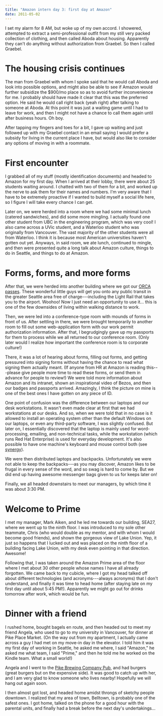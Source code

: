 ```yaml
---
title: "Amazon intern day 3: first day at Amazon"
date: 2011-05-02
---
```


I set my alarm for 8 AM, but woke up of my own accord.  I showered, attempted to extract a semi-professional outfit from my still very packed collection of clothing, and then called Aboda about housing.  Apparently they can't do anything without authorization from Graebel.  So then I called Graebel.

# The housing crisis continues

The man from Graebel with whom I spoke said that he would call Aboda and look into possible options, and might also be able to see if Amazon would further subsidize the $900/mo place so as to avoid further inconvenience for me.  I probably should have made it clear that this was the preferred option.  He said he would call right back (yeah right) after talking to someone at Aboda.  At this point it was just a waiting game until I had to leave for work, and then I might not have a chance to call them again until after business hours.  Oh boy.

After tapping my fingers and toes for a bit, I gave up waiting and just followed up with my Graebel contact in an email saying I would prefer a subsidy for living in the current place I have, but would also like to consider any options of moving in with a roommate.

# First encounter

I grabbed all of my stuff (mostly identification documents) and headed to Amazon for my first day.  When I arrived at their lobby, there were about 25 students waiting around.  I chatted with two of them for a bit, and worked up the nerve to ask them for their names and numbers.  I'm very aware that I have to be extremely proactive if I wanted to build myself a social life here, so I figure I will take every chance I can get.

Later on, we were herded into a room where we had some minimal lunch (catered sandwiches), and did some more mingling.  I actually found one other student from UBC in the engineering program, which was very cool!  I also came across a UVic student, and a Waterloo student who was originally from Vancouver.  The vast majority of the other students were all from Waterloo.  I think it is because most American universities haven't gotten out yet.  Anyways, in said room, we ate lunch, continued to mingle, and then were presented quite a long talk about Amazon culture, things to do in Seattle, and things to do at Amazon.

# Forms, forms, and more forms

After that, we were herded into another building where we got our [ORCA passes](http://en.wikipedia.org/wiki/ORCA_Card).  These wonderful little guys will get you onto any public transit in the greater Seattle area free of charge---including the Light Rail that takes you to the airport.  Woohoo! Now I just need an opportunity to use it... this is one of the few downsides of living within walking distance to work.

Then, we were led into a conference-type room with mounds of forms in front of us.  After settling in there, we were brought temporarily to another room to fill out some web-application form with our work permit authorization information.  After that, I begrudgingly gave up my passports for them to process while we all returned to our conference room.  (Only later would I realize how important the conference room is to corporate culture!)

There, it was a lot of hearing about forms, filling out forms, and getting pressured into signing forms without having the chance to read what signing them actually meant.  (If anyone from HR at Amazon is reading this---please give people more time to read these forms, or send them in advance for people to review!)  We were told more information about Amazon and its intranet, shown an inspirational video of Bezos, and then our badges and passports arrived.  Amazingly, I think the picture on mine is one of the best ones I have gotten on any piece of ID.

One point of confusion was the difference between our laptops and our desk workstations.  It wasn't even made clear at first that we had workstations at our desks.  And so, when we were told that in no case is it allowed to install an operating system other than the default Windows on our laptops, or even any third-party software, I was slightly confused.  But later on, I essentially discovered that the laptop is mainly used for word-processing, emailing, and non-technical tasks, while the workstation (which runs Red Hat Enterprise) is used for everyday development.  It's also possible to have one machine's keyboard and mouse control both (see [synergy](http://synergy-foss.org/)).

We were then distributed laptops and backpacks.  Unfortunately we were not able to keep the backpacks---as you may discover, Amazon likes to be frugal in every sense of the word, and so swag is hard to come by.  But we did end up having awesome messenger bags given to us for keeps later on!

Finally, we all headed downstairs to meet our managers, by which time it was about 3:30 PM.

# Welcome to Prime

I met my manager, Mark Aiken, and he led me towards our building, SEA27, where we went up to the ninth floor.  I was introduced to my sole other teammate, Chris (who would double as my mentor, and with whom I would become good friends), and shown the gorgeous view of Lake Union.  Yep, it just so happens that I lucked out and was placed on the ninth floor of a building facing Lake Union, with my desk even pointing in that direction.  Awesome!

Following that, I was taken around the Amazon Prime area of the floor where I met about 30 other people whose names I have all already forgotten.  We came back to my cubicle, where I got my head talked off about different technologies (and acronyms---always acronyms) that I don't understand, and finally it was time to head home (after staying late on my first day until about 5:45 PM!).  Apparently we might go out for drinks tomorrow after work, which would be fun.

# Dinner with a friend

I rushed home, bought bagels en route, and then headed out to meet my friend Angela, who used to go to my university in Vancouver, for dinner at Pike Place Market.  (On the way out from my apartment, I actually came across a guy I had met on my move-in day in the elevator.  I told him it was my first day of working in Seattle, he asked me where, I said "Amazon," he asked me what team, I said "Prime," and then he told me he worked on the Kindle team. What a small world!)

Angela and I went to the [Pike Brewing Company Pub](http://www.pikebrewing.com/pub.shtml), and had burgers (great burgers but on the expensive side).  It was good to catch up with her, and I am very glad to know someone who lives nearby!  Hopefully we will hang out again soon.

I then almost got lost, and headed home amidst throngs of sketchy people downtown.  I realized that my area of town, Belltown, is probably one of the safest ones.  I got home, talked on the phone for a good hour with the parental units, and finally had a break before the next day's undertakings...
